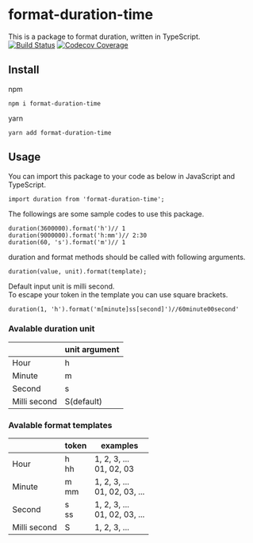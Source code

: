 # format-duration-time
This is a package to format duration, written in TypeScript.<br>
[![Build Status](https://travis-ci.org/gigosa/format-duration-time.svg?branch=master)](https://travis-ci.org/gigosa/format-duration-time)
[![Codecov Coverage](https://img.shields.io/codecov/c/github/gigosa/format-duration-time/master.svg?style=)](https://codecov.io/gh/gigosa/format-duration-time/)

## Install
npm
```
npm i format-duration-time
```
yarn
```
yarn add format-duration-time
```

## Usage
You can import this package to your code as below in JavaScript and TypeScript.

```
import duration from 'format-duration-time';
```

The followings are some sample codes to use this package.
```
duration(3600000).format('h')// 1
duration(9000000).format('h:mm')// 2:30
duration(60, 's').format('m')// 1
```

duration and format methods should be called with following arguments.
```
duration(value, unit).format(template);
```
Default input unit is milli second.<br>
To escape your token in the template you can use square brackets.
```
duration(1, 'h').format('m[minute]ss[second]')//60minute00second'
```

### Avalable duration unit
||unit argument|
|-|-|
|Hour|h|
|Minute|m|
|Second|s|
|Milli second|S(default)|

### Avalable format templates

||token|examples|
|-|-|-|
|Hour|h <br> hh|1, 2, 3, ... <br> 01, 02, 03|
|Minute|m <br> mm|1, 2, 3, ...  <br> 01, 02, 03, ...|
|Second|s <br> ss|1, 2, 3, ... <br> 01, 02, 03, ...|
|Milli second|S|1, 2, 3, ...|
